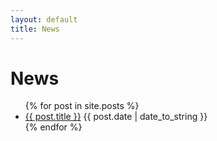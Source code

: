 ```yaml
---
layout: default
title: News
---
```


# News

<ul>
{% for post in site.posts %}
  <li>
    <a href="{{ site.baseurl }}{{ post.url }}">{{ post.title }}</a>
    <span>{{ post.date | date_to_string }}</span>
  </li>
{% endfor %}
</ul>
